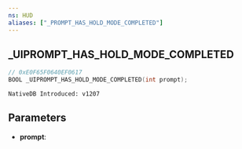 ```yaml
---
ns: HUD
aliases: ["_PROMPT_HAS_HOLD_MODE_COMPLETED"]
---
```

## _UIPROMPT_HAS_HOLD_MODE_COMPLETED

```c
// 0xE0F65F0640EF0617
BOOL _UIPROMPT_HAS_HOLD_MODE_COMPLETED(int prompt);
```

```
NativeDB Introduced: v1207
```

## Parameters
* **prompt**:

